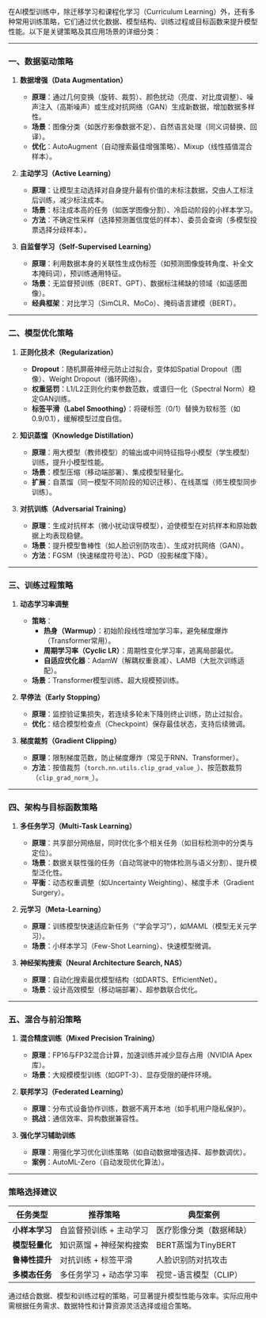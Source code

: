 在AI模型训练中，除迁移学习和课程化学习（Curriculum Learning）外，还有多种常用训练策略，它们通过优化数据、模型结构、训练过程或目标函数来提升模型性能。以下是关键策略及其应用场景的详细分类：

---

### **一、数据驱动策略**
1. **数据增强（Data Augmentation）**  
   - **原理**：通过几何变换（旋转、裁剪）、颜色扰动（亮度、对比度调整）、噪声注入（高斯噪声）或生成对抗网络（GAN）生成新数据，增加数据多样性。  
   - **场景**：图像分类（如医疗影像数据不足）、自然语言处理（同义词替换、回译）。  
   - **优化**：AutoAugment（自动搜索最佳增强策略）、Mixup（线性插值混合样本）。

2. **主动学习（Active Learning）**  
   - **原理**：让模型主动选择对自身提升最有价值的未标注数据，交由人工标注后训练，减少标注成本。  
   - **场景**：标注成本高的任务（如医学图像分割）、冷启动阶段的小样本学习。  
   - **方法**：不确定性采样（选择预测置信度低的样本）、委员会查询（多模型投票选择分歧样本）。

3. **自监督学习（Self-Supervised Learning）**  
   - **原理**：利用数据本身的关联性生成伪标签（如预测图像旋转角度、补全文本掩码词），预训练通用特征。  
   - **场景**：无监督预训练（BERT、GPT）、数据标注稀缺的领域（如遥感图像）。  
   - **经典框架**：对比学习（SimCLR、MoCo）、掩码语言建模（BERT）。

---

### **二、模型优化策略**
1. **正则化技术（Regularization）**  
   - **Dropout**：随机屏蔽神经元防止过拟合，变体如Spatial Dropout（图像）、Weight Dropout（循环网络）。  
   - **权重惩罚**：L1/L2正则化约束参数范数，或谱归一化（Spectral Norm）稳定GAN训练。  
   - **标签平滑（Label Smoothing）**：将硬标签（0/1）替换为软标签（如0.9/0.1），缓解模型过度自信。

2. **知识蒸馏（Knowledge Distillation）**  
   - **原理**：用大模型（教师模型）的输出或中间特征指导小模型（学生模型）训练，提升小模型性能。  
   - **场景**：模型压缩（移动端部署）、集成模型轻量化。  
   - **扩展**：自蒸馏（同一模型不同阶段的知识迁移）、在线蒸馏（师生模型同步训练）。

3. **对抗训练（Adversarial Training）**  
   - **原理**：生成对抗样本（微小扰动误导模型），迫使模型在对抗样本和原始数据上均表现稳健。  
   - **场景**：提升模型鲁棒性（如人脸识别防攻击）、生成对抗网络（GAN）。  
   - **方法**：FGSM（快速梯度符号法）、PGD（投影梯度下降）。

---

### **三、训练过程策略**
1. **动态学习率调整**  
   - **策略**：  
     - **热身（Warmup）**：初始阶段线性增加学习率，避免梯度爆炸（Transformer常用）。  
     - **周期学习率（Cyclic LR）**：周期性变化学习率，逃离局部最优。  
     - **自适应优化器**：AdamW（解耦权重衰减）、LAMB（大批次训练适配）。  
   - **场景**：Transformer模型训练、超大规模预训练。

2. **早停法（Early Stopping）**  
   - **原理**：监控验证集损失，若连续多轮未下降则终止训练，防止过拟合。  
   - **优化**：结合模型检查点（Checkpoint）保存最佳状态，支持后续微调。

3. **梯度裁剪（Gradient Clipping）**  
   - **原理**：限制梯度范数，防止梯度爆炸（常见于RNN、Transformer）。  
   - **方法**：按值裁剪（`torch.nn.utils.clip_grad_value_`）、按范数裁剪（`clip_grad_norm_`）。

---

### **四、架构与目标函数策略**
1. **多任务学习（Multi-Task Learning）**  
   - **原理**：共享部分网络层，同时优化多个相关任务（如目标检测中的分类与定位）。  
   - **场景**：数据关联性强的任务（自动驾驶中的物体检测与语义分割）、提升模型泛化性。  
   - **平衡**：动态权重调整（如Uncertainty Weighting）、梯度手术（Gradient Surgery）。

2. **元学习（Meta-Learning）**  
   - **原理**：训练模型快速适应新任务（“学会学习”），如MAML（模型无关元学习）。  
   - **场景**：小样本学习（Few-Shot Learning）、快速模型微调。

3. **神经架构搜索（Neural Architecture Search, NAS）**  
   - **原理**：自动化搜索最优模型结构（如DARTS、EfficientNet）。  
   - **场景**：设计高效模型（移动端部署）、超参数联合优化。

---

### **五、混合与前沿策略**
1. **混合精度训练（Mixed Precision Training）**  
   - **原理**：FP16与FP32混合计算，加速训练并减少显存占用（NVIDIA Apex库）。  
   - **场景**：大规模模型训练（如GPT-3）、显存受限的硬件环境。

2. **联邦学习（Federated Learning）**  
   - **原理**：分布式设备协作训练，数据不离开本地（如手机用户隐私保护）。  
   - **挑战**：通信效率、异构数据兼容性。

3. **强化学习辅助训练**  
   - **原理**：用强化学习优化训练策略（如自动数据增强选择、超参数调优）。  
   - **案例**：AutoML-Zero（自动发现优化算法）。

---

### **策略选择建议**
| **任务类型**       | **推荐策略**                          | **典型案例**                      |
|--------------------|--------------------------------------|----------------------------------|
| **小样本学习**     | 自监督预训练 + 主动学习               | 医疗影像分类（数据稀缺）          |
| **模型轻量化**     | 知识蒸馏 + 神经架构搜索               | BERT蒸馏为TinyBERT                |
| **鲁棒性提升**     | 对抗训练 + 标签平滑                   | 人脸识别防对抗攻击                |
| **多模态任务**     | 多任务学习 + 动态学习率               | 视觉-语言模型（CLIP）             |

通过结合数据、模型和训练过程的策略，可显著提升模型性能与效率。实际应用中需根据任务需求、数据特性和计算资源灵活选择或组合策略。
